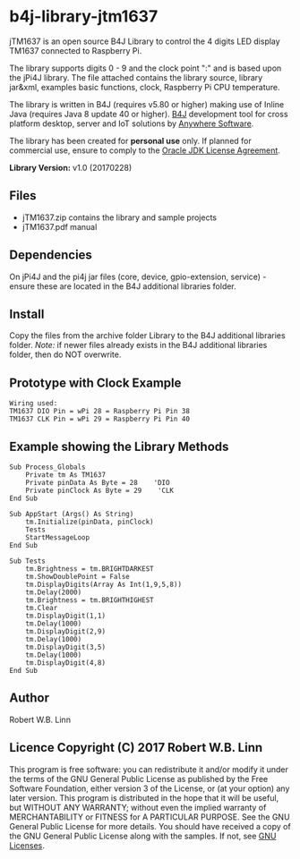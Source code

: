 # b4j-library-jtm1637
jTM1637 is an open source B4J Library to control the 4 digits LED display TM1637 connected to Raspberry Pi.

The library supports digits 0 - 9 and the clock point ":" and is based upon the jPi4J library.
The file attached contains the library source, library jar&xml, examples basic functions, clock, Raspberry Pi CPU temperature.

The library is written in B4J (requires v5.80 or higher) making use of Inline Java (requires Java 8 update 40 or higher).
[B4J](https://www.b4x.com/b4j.html) development tool for cross platform desktop, server and IoT solutions by [Anywhere Software](https://www.b4x.com). 

The library has been created for **personal use**  only. If planned for commercial use, ensure to comply to the [Oracle JDK License Agreement](https://www.oracle.com/technetwork/java/javase/terms/license/javase-license.html). 

__Library Version:__ v1.0 (20170228)

## Files
* jTM1637.zip contains the library and sample projects
* jTM1637.pdf manual 

## Dependencies
On jPi4J and the pi4j jar files (core, device, gpio-extension, service) - ensure these are located in the B4J additional libraries folder.

## Install
Copy the files from the archive folder Library to the B4J additional libraries folder.
_Note:_ if newer files already exists in the B4J additional libraries folder, then do NOT overwrite.

## Prototype with Clock Example
```
Wiring used:
TM1637 DIO Pin = wPi 28 = Raspberry Pi Pin 38
TM1637 CLK Pin = wPi 29 = Raspberry Pi Pin 40
```

## Example showing the Library Methods
```
Sub Process_Globals
    Private tm As TM1637
    Private pinData As Byte = 28    'DIO
    Private pinClock As Byte = 29    'CLK
End Sub

Sub AppStart (Args() As String)
    tm.Initialize(pinData, pinClock)
    Tests
    StartMessageLoop
End Sub

Sub Tests
    tm.Brightness = tm.BRIGHTDARKEST
    tm.ShowDoublePoint = False
    tm.DisplayDigits(Array As Int(1,9,5,8))
    tm.Delay(2000)
    tm.Brightness = tm.BRIGHTHIGHEST
    tm.Clear
    tm.DisplayDigit(1,1)
    tm.Delay(1000)
    tm.DisplayDigit(2,9)
    tm.Delay(1000)
    tm.DisplayDigit(3,5)
    tm.Delay(1000)
    tm.DisplayDigit(4,8)
End Sub
```

## Author
Robert W.B. Linn
 
## Licence Copyright (C) 2017 Robert W.B. Linn
This program is free software: you can redistribute it and/or modify it under the terms of the GNU General Public License as published by the Free Software Foundation, either version 3 of the License, or (at your option) any later version. This program is distributed in the hope that it will be useful, but WITHOUT ANY WARRANTY; without even the implied warranty of MERCHANTABILITY or FITNESS for A PARTICULAR PURPOSE.  See the GNU General Public License for more details. You should have received a copy of the GNU General Public License along with the samples.  If not, see [GNU Licenses](http://www.gnu.org/licenses/).
